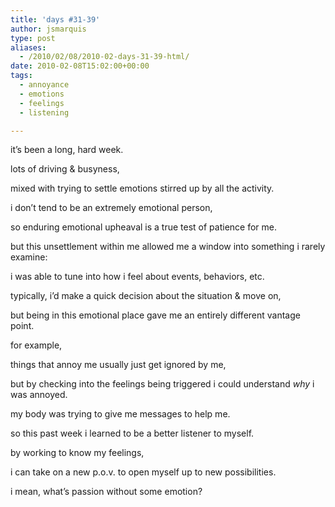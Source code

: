 ```yaml
---
title: 'days #31-39'
author: jsmarquis
type: post
aliases:
  - /2010/02/08/2010-02-days-31-39-html/
date: 2010-02-08T15:02:00+00:00
tags:
  - annoyance
  - emotions
  - feelings
  - listening

---
```

it&#8217;s been a long, hard week.

  lots of driving & busyness,

  mixed with trying to settle emotions stirred up by all the activity.

  i don&#8217;t tend to be an extremely emotional person,

  so enduring emotional upheaval is a true test of patience for me.


  but this unsettlement within me allowed me a window into something i rarely examine:

  i was able to tune into how i feel about events, behaviors, etc.

  typically, i&#8217;d make a quick decision about the situation & move on,

  but being in this emotional place gave me an entirely different vantage point.


  for example,

  things that annoy me usually just get ignored by me,

  but by checking into the feelings being triggered i could understand <i>why</i> i was annoyed.

  my body was trying to give me messages to help me.


  so this past week i learned to be a better listener to myself.

  by working to know my feelings,

  i can take on a new p.o.v. to open myself up to new possibilities.


  i mean, what&#8217;s passion without some emotion?